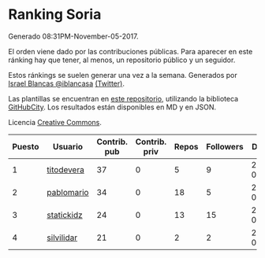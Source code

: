 # Ranking Soria

Generado 08:31PM-November-05-2017.

El orden viene dado por las contribuciones públicas. Para aparecer en este ránking hay que tener, al menos, un repositorio público y un seguidor.

Estos ránkings se suelen generar una vez a la semana. Generados por [Israel Blancas @iblancasa](https://github.com/iblancasa/) [(Twitter)](https://twitter.com/iblancasa).

Las plantillas se encuentran en [este repositorio](https://github.com/iblancasa/GH-Spanish-Ranking), utilizando la biblioteca [GitHubCity](https://github.com/iblancasa/GitHubCity). Los resultados están disponibles en MD y en JSON.

Licencia [Creative Commons](https://creativecommons.org/licenses/by/4.0/).

| Puesto   |  Usuario  | Contrib. pub | Contrib. priv |Repos| Followers | Desde |  Avatar  |
|----------|-----------|--------------|---------------|-----|-----------|-------|----------|
|1|[titodevera](https://github.com/titodevera)|37|0|5|9|2015-03-19|![titodevera](https://avatars2.githubusercontent.com/u/11556124)|
|2|[pablomario](https://github.com/pablomario)|34|0|18|5|2013-05-18|![pablomario](https://avatars2.githubusercontent.com/u/4464094)|
|3|[statickidz](https://github.com/statickidz)|24|0|13|15|2014-06-14|![statickidz](https://avatars2.githubusercontent.com/u/7888227)|
|4|[silvilidar](https://github.com/silvilidar)|21|0|2|2|2016-03-18|![silvilidar](https://avatars0.githubusercontent.com/u/17927667)|
